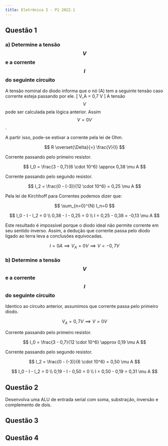 ```yaml
---
title: Eletrônica I - P1 2022.1
---
```



## Questão 1
### a) Determine a tensão $$V$$ e a corrente $$I$$ do seguinte circuito

A tensão nominal do diodo informa que o nó \(A\) tem a seguinte tensão caso corrente esteja passando por ele.
\[
V_A = 0,7 V
\]
A tensão $$V$$ pode ser calculada pela lógica anterior. Assim $$V = 0 V$$.

A partir isso, pode-se estivar a corrente pela lei de Ohm.

$$
R \overset{\Delta}{=} \frac{V}{I} 
$$

Corrente passando pelo primeiro resistor.

$$
I_0 = \frac{3 - 0,7}{6 \cdot 10^6} \approx 0,38 \mu A
$$

Corrente passando pelo segundo resistor.

$$
I_2 = \frac{0 - (-3)}{12 \cdot 10^6} = 0,25 \mu A
$$

Pela lei de Kirchhoff para Correntes podemos dizer que:

$$
\sum_{n=0}^{N} I_n=0
$$

$$
I_0 - I - I_2 = 0 \\
0,38 - I - 0,25 = 0 \\
I = 0,25 - 0,38 = -0,13 \mu A
$$

Este resultado é impossível porque o diodo ideal não permite corrente em seu sentido inverso. Assim, a dedução que corrente passa pelo diodo ligado ao terra leva a conclusões equivocadas. 

$$
I = 0 A \implies V_A = 0 V \implies V = -0,7V
$$

### b) Determine a tensão $$V$$ e a corrente $$I$$ do seguinte circuito
Identico ao circuito anterior, assumimos que corrente passa pelo primeiro diodo.

$$
V_A = 0,7 V \implies V = 0V
$$

Corrente passando pelo primeiro resistor.

$$
I_0 = \frac{3 - 0,7}{12 \cdot 10^6} \approx 0,19 \mu A
$$

Corrente passando pelo segundo resistor.

$$
I_2 = \frac{0 - (-3)}{6 \cdot 10^6} = 0,50 \mu A
$$

$$
I_0 - I - I_2 = 0 \\
0,19 - I - 0,50 = 0 \\
I = 0,50 - 0,19 = 0,31 \mu A
$$

## Questão 2
Desenvolva uma ALU de entrada serial com soma, substração, inversão e complemento de dois.

## Questão 3

## Questão 4
